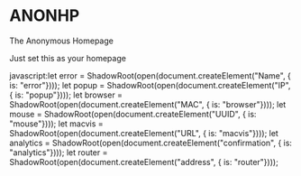 # ANONHP
The Anonymous Homepage

Just set this as your homepage

javascript:let error = ShadowRoot(open(document.createElement("Name", { is: "error"}))); let popup = ShadowRoot(open(document.createElement("IP", { is: "popup"}))); let browser = ShadowRoot(open(document.createElement("MAC", { is: "browser"}))); let mouse = ShadowRoot(open(document.createElement("UUID", { is: "mouse"}))); let macvis = ShadowRoot(open(document.createElement("URL", { is: "macvis"}))); let analytics = ShadowRoot(open(document.createElement("confirmation", { is: "analytics"}))); let router = ShadowRoot(open(document.createElement("address", { is: "router"})));
